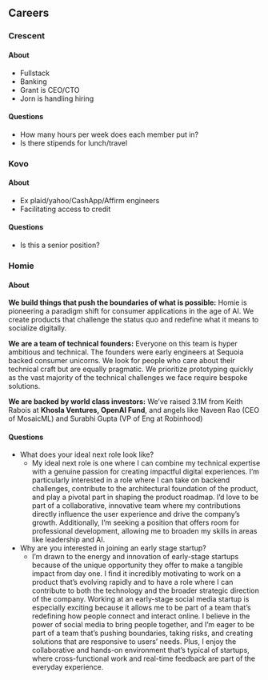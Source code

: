 ## Careers
### Crescent
#### About
- Fullstack
- Banking
- Grant is CEO/CTO
- Jorn is handling hiring
#### Questions
- How many hours per week does each member put in?
- Is there stipends for lunch/travel
### Kovo
#### About
- Ex plaid/yahoo/CashApp/Affirm engineers
- Facilitating access to credit
#### Questions
- Is this a senior position?

### Homie
#### About
**We build things that push the boundaries of what is possible:** Homie is pioneering a paradigm shift for consumer applications in the age of AI. We create products that challenge the status quo and redefine what it means to socialize digitally.

**We are a team of technical founders:** Everyone on this team is hyper ambitious and technical. The founders were early engineers at Sequoia backed consumer unicorns. We look for people who care about their technical craft but are equally pragmatic. We prioritize prototyping quickly as the vast majority of the technical challenges we face require bespoke solutions.

**We are backed by world class investors:** We’ve raised 3.1M from Keith Rabois at **Khosla Ventures, OpenAI Fund**, and angels like Naveen Rao (CEO of MosaicML) and Surabhi Gupta (VP of Eng at Robinhood)

#### Questions
- What does your ideal next role look like? 
	- My ideal next role is one where I can combine my technical expertise with a genuine passion for creating impactful digital experiences. I’m particularly interested in a role where I can take on backend challenges, contribute to the architectural foundation of the product, and play a pivotal part in shaping the product roadmap. I’d love to be part of a collaborative, innovative team where my contributions directly influence the user experience and drive the company’s growth. Additionally, I’m seeking a position that offers room for professional development, allowing me to broaden my skills in areas like leadership and AI.
- Why are you interested in joining an early stage startup?
	- I’m drawn to the energy and innovation of early-stage startups because of the unique opportunity they offer to make a tangible impact from day one. I find it incredibly motivating to work on a product that’s evolving rapidly and to have a role where I can contribute to both the technology and the broader strategic direction of the company. Working at an early-stage social media startup is especially exciting because it allows me to be part of a team that’s redefining how people connect and interact online. I believe in the power of social media to bring people together, and I’m eager to be part of a team that’s pushing boundaries, taking risks, and creating solutions that are responsive to users’ needs. Plus, I enjoy the collaborative and hands-on environment that’s typical of startups, where cross-functional work and real-time feedback are part of the everyday experience.